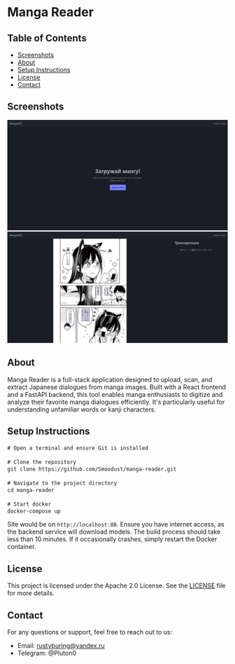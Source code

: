 # Manga Reader

## Table of Contents
- [Screenshots](#screenshots)
- [About](#about)
- [Setup Instructions](#setup-instructions)
- [License](#license)
- [Contact](#contact)

## Screenshots

![Screenshot 1](https://github.com/Smoodust/manga-reader/blob/main/screen_1.png)
![Screenshot 2](https://github.com/Smoodust/manga-reader/blob/main/screen_2.png)

## About

Manga Reader is a full-stack application designed to upload, scan, and extract Japanese dialogues from manga images. Built with a React frontend and a FastAPI backend, this tool enables manga enthusiasts to digitize and analyze their favorite manga dialogues efficiently. It's particularly useful for understanding unfamiliar words or kanji characters.

## Setup Instructions

```shell
# Open a terminal and ensure Git is installed

# Clone the repository
git clone https://github.com/Smoodust/manga-reader.git
   
# Navigate to the project directory
cd manga-reader

# Start docker
docker-compose up

```

Site would be on `http://localhost:80`. Ensure you have internet access, as the backend service will download models. The build process should take less than 10 minutes. If it occasionally crashes, simply restart the Docker container.

## License

This project is licensed under the Apache 2.0 License. See the [LICENSE](LICENSE) file for more details.

## Contact

For any questions or support, feel free to reach out to us:

- Email: rustyburing@yandex.ru
- Telegram: @Pluton0